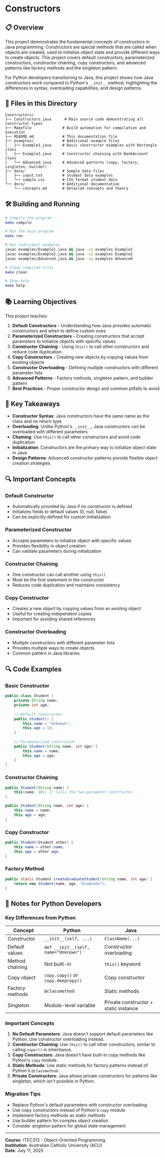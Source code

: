 # Constructors

## 📋 Overview

This project demonstrates the fundamental concepts of constructors in Java programming. Constructors are special methods that are called when objects are created, used to initialize object state and provide different ways to create objects. This project covers default constructors, parameterized constructors, constructor chaining, copy constructors, and advanced patterns like factory methods and the singleton pattern.

For Python developers transitioning to Java, this project shows how Java constructors work compared to Python's `__init__` method, highlighting the differences in syntax, overloading capabilities, and design patterns.

## 📁 Files in this Directory

```
Constructors/
├── Constructors.java      # Main source code demonstrating all constructor types
├── Makefile              # Build automation for compilation and execution
├── README.md             # This documentation file
├── examples/             # Additional example files
│   ├── Example1.java     # Basic constructor examples with Rectangle class
│   ├── Example2.java     # Constructor chaining with BankAccount class
│   └── Advanced.java     # Advanced patterns (copy, factory, singleton, builder)
├── data/                 # Sample data files
│   ├── input.txt         # Student data examples
│   └── sample.csv        # CSV format student data
└── docs/                 # Additional documentation
    └── concepts.md       # Detailed concepts and theory
```

## 🛠 Building and Running

```bash
# Compile the program
make compile

# Run the main program
make run

# Run individual examples
javac examples/Example1.java && java -cp examples Example1
javac examples/Example2.java && java -cp examples Example2
javac examples/Advanced.java && java -cp examples Advanced

# Clean compiled files
make clean

# Show help
make help
```

## 📚 Learning Objectives

This project teaches:

1. **Default Constructors** - Understanding how Java provides automatic constructors and when to define custom ones
2. **Parameterized Constructors** - Creating constructors that accept parameters to initialize objects with specific values
3. **Constructor Chaining** - Using `this()` to call other constructors and reduce code duplication
4. **Copy Constructors** - Creating new objects by copying values from existing objects
5. **Constructor Overloading** - Defining multiple constructors with different parameter lists
6. **Advanced Patterns** - Factory methods, singleton pattern, and builder pattern
7. **Best Practices** - Proper constructor design and common pitfalls to avoid

## 🎯 Key Takeaways

- **Constructor Syntax**: Java constructors have the same name as the class and no return type
- **Overloading**: Unlike Python's `__init__`, Java constructors can be overloaded with different parameters
- **Chaining**: Use `this()` to call other constructors and avoid code duplication
- **Initialization**: Constructors are the primary way to initialize object state in Java
- **Design Patterns**: Advanced constructor patterns provide flexible object creation strategies

## 🔍 Important Concepts

### Default Constructor
- Automatically provided by Java if no constructor is defined
- Initializes fields to default values (0, null, false)
- Can be explicitly defined for custom initialization

### Parameterized Constructor
- Accepts parameters to initialize object with specific values
- Provides flexibility in object creation
- Can validate parameters during initialization

### Constructor Chaining
- One constructor can call another using `this()`
- Must be the first statement in the constructor
- Reduces code duplication and maintains consistency

### Copy Constructor
- Creates a new object by copying values from an existing object
- Useful for creating independent copies
- Important for avoiding shared references

### Constructor Overloading
- Multiple constructors with different parameter lists
- Provides multiple ways to create objects
- Common pattern in Java libraries

## 🔍 Code Examples

### Basic Constructor
```java
public class Student {
    private String name;
    private int age;
    
    // Default constructor
    public Student() {
        this.name = "Unknown";
        this.age = 18;
    }
    
    // Parameterized constructor
    public Student(String name, int age) {
        this.name = name;
        this.age = age;
    }
}
```

### Constructor Chaining
```java
public Student(String name) {
    this(name, 18); // Calls the two-parameter constructor
}

public Student(String name, int age) {
    this.name = name;
    this.age = age;
}
```

### Copy Constructor
```java
public Student(Student other) {
    this.name = other.name;
    this.age = other.age;
}
```

### Factory Method
```java
public static Student createGraduateStudent(String name, int age) {
    return new Student(name, age, "Graduate");
}
```

## 📝 Notes for Python Developers

### Key Differences from Python

| Concept | Python | Java |
|---------|--------|------|
| Constructor | `__init__(self, ...)` | `ClassName(...)` |
| Default values | `def __init__(self, name="Unknown")` | Constructor overloading |
| Method chaining | Not built-in | `this()` keyword |
| Copy object | `copy.copy()` or `copy.deepcopy()` | Copy constructor |
| Factory methods | `@classmethod` | Static methods |
| Singleton | Module-level variable | Private constructor + static instance |

### Important Concepts

1. **No Default Parameters**: Java doesn't support default parameters like Python. Use constructor overloading instead.
2. **Constructor Chaining**: Use `this()` to call other constructors, similar to calling `super()` in inheritance.
3. **Copy Constructors**: Java doesn't have built-in copy methods like Python's `copy` module.
4. **Static Methods**: Use static methods for factory patterns instead of Python's `@classmethod`.
5. **Private Constructors**: Java allows private constructors for patterns like singleton, which isn't possible in Python.

### Migration Tips

- Replace Python's default parameters with constructor overloading
- Use copy constructors instead of Python's `copy` module
- Implement factory methods as static methods
- Use builder pattern for complex object creation
- Consider singleton pattern for global state management

---

**Course**: ITEC313 - Object-Oriented Programming  
**Institution**: Australian Catholic University (ACU)  
**Date**: July 11, 2025
